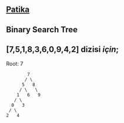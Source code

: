## [Patika](https://www.patika.dev) ##

## Binary Search Tree
##  **[7,5,1,8,3,6,0,9,4,2] dizisi** ***için***;

Root: 7
```
        7
       / \
      5   8
     / \   \
    1   6   9
   / \
  0   3
 / \
2   4

```
